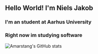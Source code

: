 ## Hello World! I'm Niels Jakob
### I'm an student at Aarhus University
### Right now im studying software


<!--
<img align="left" width="47%" src="https://github-readme-stats.vercel.app/api?username=amarstang&show_icons=true&title_color=ff652f&icon_color=ff652f&text_color=eeeeee&bg_color=141321&border_color=ce7e00&border_radius=10"/>


<img align="left" width="47%" src="https://github-readme-stats.vercel.app/api/top-langs/?username=amarstang&layout=compact" />
-->                       
                       
![Amarstang's GitHub stats](https://github-readme-stats.vercel.app/api?username=amarstang&show_icons=true&title_color=ff652f&icon_color=ff652f&text_color=eeeeee&bg_color=141321&border_color=ce7e00&border_radius=10)

<!--[![Top Langs](https://github-readme-stats.vercel.app/api/top-langs/?username=amarstang&layout=compact)](https://github.com/anuraghazra/github-readme-stats) -->
